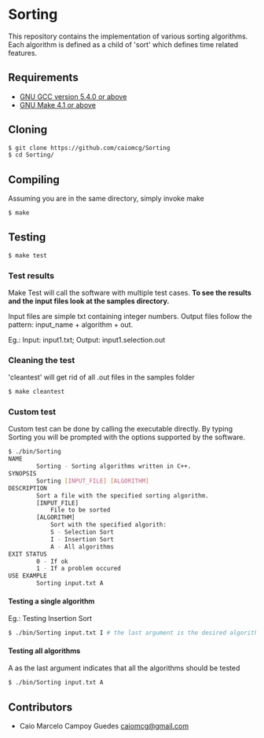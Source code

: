 # Sorting

This repository contains the implementation of various sorting algorithms. Each algorithm is defined as a child of 'sort'
which defines time related features.

## Requirements
- [GNU GCC version 5.4.0 or above](https://gcc.gnu.org/)
- [GNU Make 4.1 or above](https://www.gnu.org/software/make/)

## Cloning

```sh
$ git clone https://github.com/caiomcg/Sorting
$ cd Sorting/
```
## Compiling
Assuming you are in the same directory, simply invoke make

```sh
$ make
```

## Testing
```sh
$ make test
```
### Test results

Make Test will call the software with multiple test cases.
**To see the results and the input files look at the samples directory.**

Input files are simple txt containing integer numbers. Output files follow the pattern: input_name + algorithm + out.

Eg.: Input: input1.txt; Output: input1.selection.out

### Cleaning the test
'cleantest' will get rid of all .out files in the samples folder

```sh
$ make cleantest
```

### Custom test
Custom test can be done by calling the executable directly. By typing Sorting you will be prompted with the options
supported by the software. 

```sh
$ ./bin/Sorting
NAME
        Sorting - Sorting algorithms written in C++.
SYNOPSIS
        Sorting [INPUT_FILE] [ALGORITHM]
DESCRIPTION
        Sort a file with the specified sorting algorithm.
        [INPUT_FILE]
            File to be sorted
        [ALGORITHM]
            Sort with the specified algorith:
            S - Selection Sort
            I - Insertion Sort
            A - All algorithms
EXIT STATUS
        0 - If ok
        1 - If a problem occured
USE EXAMPLE
        Sorting input.txt A
```

#### Testing a single algorithm
Eg.: Testing Insertion Sort

```sh
$ ./bin/Sorting input.txt I # the last argument is the desired algorithm
```

#### Testing all algorithms
A as the last argument indicates that all the algorithms should be tested

```sh
$ ./bin/Sorting input.txt A
```

## Contributors

* Caio Marcelo Campoy Guedes <caiomcg@gmail.com>
